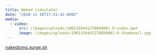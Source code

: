 ```yaml
---
title: Naked simsulator
date: "2018-11-10T17:31:42.000Z"
media:
  - video:
      src: /images/uploads/1061310441278894081-0-video.mp4
      image: /images/uploads/1061310441278894081-0-thumbnail.jpg
---
```


[nakedsims.surge.sh](https://nakedsims.surge.sh/)
